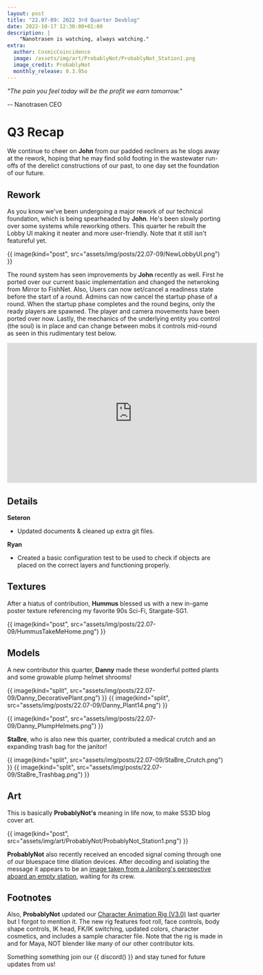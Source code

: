 ```yaml
---
layout: post
title: "22.07-09: 2022 3rd Quarter Devblog"
date: 2022-10-17 12:30:00+01:00
description: |
    "Nanotrasen is watching, always watching."
extra:
  author: CosmicCoincidence
  image: /assets/img/art/ProbablyNot/ProbablyNot_Station1.png
  image_credit: ProbablyNot
  monthly_release: 0.3.95o
---
```


*"The pain you feel today will be the profit we earn tomorrow."*

-- Nanotrasen CEO

# Q3 Recap

We continue to cheer on **John** from our padded recliners as he slogs away at the rework, hoping that he may find solid footing in the wastewater run-offs of the derelict constructions of our past, to one day set the foundation of our future.

## Rework

As you know we've been undergoing a major rework of our technical foundation, which is being spearheaded by **John**. He's been slowly porting over some systems while reworking others. This quarter he rebuilt the Lobby UI making it neater and more user-friendly. Note that it still isn't featureful yet.

{{ image(kind="post", src="assets/img/posts/22.07-09/NewLobbyUI.png") }}

The round system has seen improvements by **John** recently as well. First he ported over our current basic implementation and changed the netwroking from Mirror to FishNet. Also, Users can now set/cancel a readiness state before the start of a round. Admins can now cancel the startup phase of a round. When the startup phase completes and the round begins, only the ready players are spawned. The player and camera movements have been ported over now. Lastly, the mechanics of the underlying entity you control (the soul) is in place and can change between mobs it controls mid-round as seen in this rudimentary test below. 

<iframe class="video" width="580px" height="325px" src="https://www.youtube-nocookie.com/embed/jMqsR7673yg" frameborder="0" allow="accelerometer; autoplay; encrypted-media; gyroscope; picture-in-picture" allowfullscreen></iframe>

## Details

**Seteron**
- Updated documents & cleaned up extra git files.

**Ryan**
- Created a basic configuration test to be used to check if objects are placed on the correct layers and functioning properly.

## Textures

After a hiatus of contribution, **Hummus** blessed us with a new in-game poster texture referencing my favorite 90s Sci-Fi, Stargate-SG1.

{{ image(kind="post", src="assets/img/posts/22.07-09/HummusTakeMeHome.png") }}

## Models

A new contributor this quarter, **Danny** made these wonderful potted plants and some growable plump helmet shrooms!

<div class='horizontal-2' markdown='1'>
  {{ image(kind="split", src="assets/img/posts/22.07-09/Danny_DecorativePlant.png") }}
  {{ image(kind="split", src="assets/img/posts/22.07-09/Danny_Plant14.png") }}
</div>

{{ image(kind="post", src="assets/img/posts/22.07-09/Danny_PlumpHelmets.png") }}

**StaBre**, who is also new this quarter, contributed a medical crutch and an expanding trash bag for the janitor!

<div class='horizontal-2' markdown='1'>
  {{ image(kind="split", src="assets/img/posts/22.07-09/StaBre_Crutch.png") }}
  {{ image(kind="split", src="assets/img/posts/22.07-09/StaBre_Trashbag.png") }}
</div>

## Art

This is basically **ProbablyNot's** meaning in life now, to make SS3D blog cover art.

{{ image(kind="post", src="assets/img/art/ProbablyNot/ProbablyNot_Station1.png") }}

**ProbablyNot** also recently received an encoded signal coming through one of our bluespace time dilation devices. After decoding and isolating the message it appears to be an [image taken from a Janiborg's perspective aboard an empty station](/assets/img/art/ProbablyNot/Janiborg1stPerson.jpg), waiting for its crew.

## Footnotes

Also, **ProbablyNot** updated our [Character Animation Rig (V3.0)](https://drive.google.com/drive/u/0/folders/1gAqPkdEb6VeVT-oSx_rtvCh1x4EB0d4i) last quarter but I forgot to mention it. The new rig features foot roll, face controls, body shape controls, IK head, FK/IK switching, updated colors, character cosmetics, and includes a sample character file. Note that the rig is made in and for Maya, NOT blender like many of our other contributor kits.

Something something join our {{ discord() }} and stay tuned for future updates from us!
